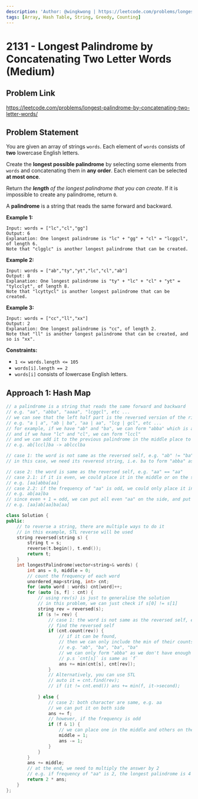 ```yaml
---
description: 'Author: @wingkwong | https://leetcode.com/problems/longest-palindrome-by-concatenating-two-letter-words/'
tags: [Array, Hash Table, String, Greedy, Counting]
---
```


# 2131 - Longest Palindrome by Concatenating Two Letter Words (Medium) 

## Problem Link

https://leetcode.com/problems/longest-palindrome-by-concatenating-two-letter-words/

## Problem Statement

You are given an array of strings `words`. Each element of `words` consists of **two** lowercase English letters.

Create the **longest possible palindrome** by selecting some elements from `words` and concatenating them in **any order**. Each element can be selected **at most once**.

Return *the **length** of the longest palindrome that you can create*. If it is impossible to create any palindrome, return `0`.

A **palindrome** is a string that reads the same forward and backward.

**Example 1:**

```
Input: words = ["lc","cl","gg"]
Output: 6
Explanation: One longest palindrome is "lc" + "gg" + "cl" = "lcggcl", of length 6.
Note that "clgglc" is another longest palindrome that can be created.
```

**Example 2:**

```
Input: words = ["ab","ty","yt","lc","cl","ab"]
Output: 8
Explanation: One longest palindrome is "ty" + "lc" + "cl" + "yt" = "tylcclyt", of length 8.
Note that "lcyttycl" is another longest palindrome that can be created.
```

**Example 3:**

```
Input: words = ["cc","ll","xx"]
Output: 2
Explanation: One longest palindrome is "cc", of length 2.
Note that "ll" is another longest palindrome that can be created, and so is "xx".
```

**Constraints:**

- `1 <= words.length <= 105`
- `words[i].length == 2`
- `words[i]` consists of lowercase English letters.

## Approach 1: Hash Map

<Tabs>
<TabItem value="cpp" label="C++">
<SolutionAuthor name="@wingkwong"/>

```cpp
// a palindrome is a string that reads the same forward and backward
// e.g. "aa", "abba", "aaaa", "lcggcl", etc ...
// we can see that the left half part is the reversed version of the right half part
// e.g. "a | a", "ab | ba", "aa | aa", "lcg | gcl", etc ...
// for example, if we have "ab" and "ba", we can form "abba" which is a palindrome
// and if we have "lc" and "cl", we can form "lccl"
// and we can add it to the previous palindrome in the middle place to make it longer
// e.g. ab[lccl]ba -> ablcclba

// case 1: the word is not same as the reversed self, e.g. "ab" != "ba"
// in this case, we need its reveresd string, i.e. ba to form "abba" as a palindrome

// case 2: the word is same as the reversed self, e.g. "aa" == "aa"
// case 2.1: if it is even, we could place it in the middle or on the side
// e.g. [aa]abba[aa]
// case 2.2: if the frequency of "aa" is odd, we could only place it in the middle
// e.g. ab[aa]ba
// since even + 1 = odd, we can put all even "aa" on the side, and put one in the middle
// e.g. [aa]ab[aa]ba[aa]

class Solution {
public:
    // to reverse a string, there are multiple ways to do it
    // in this example, STL reverse will be used
    string reversed(string s) {
        string t = s;
        reverse(t.begin(), t.end());
        return t;
    }
    int longestPalindrome(vector<string>& words) {
        int ans = 0, middle = 0;
        // count the frequency of each word
        unordered_map<string, int> cnt;
        for (auto word : words) cnt[word]++;
        for (auto [s, f] : cnt) {
            // using rev(s) is just to generalise the solution
            // in this problem, we can just check if s[0] != s[1]
            string rev = reversed(s);
            if (s != rev) {
                // case 1: the word is not same as the reversed self, e.g. "ab" != "ba"
                // find the reversed self
                if (cnt.count(rev)) {
                    // if it can be found, 
                    // then we can only include the min of their counts
                    // e.g. "ab", "ba", "ba", "ba"
                    // we can only form "abba" as we don't have enough "ab" for the rest of "ba"
                    // p.s `cnt[s]` is same as `f`
                    ans += min(cnt[s], cnt[rev]);
                }
                // Alternatively, you can use STL
                // auto it = cnt.find(rev);
                // if (it != cnt.end()) ans += min(f, it->second);
                
            } else {
                // case 2: both character are same, e.g. aa
                // we can put it on both side
                ans += f;
                // however, if the frequency is odd
                if (f & 1) {
                    // we can place one in the middle and others on the side
                    middle = 1;
                    ans -= 1;
                }
            }
        }
        ans += middle;
        // at the end, we need to multiply the answer by 2
        // e.g. if frequency of "aa" is 2, the longest palindrome is 4 ("aaaa")
        return 2 * ans;
    }
};
```

</TabItem>
</Tabs>